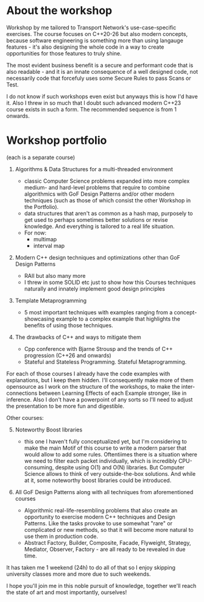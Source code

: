 # About the workshop
Workshop by me tailored to Transport Network's use-case-specific exercises.
The course focuses on C++20-26 but also modern concepts, because software engineering is something more than using langauge features - it's also designing the whole code in a way to create opportunities for those features to truly shine. 

The most evident business benefit is a secure and performant code that is also readable - and it is an innate consequence of a well designed code, not necessarily code that forcefuly uses some Secure Rules to pass Scans or Test.

I do not know if such workshops even exist but anyways this is how I'd have it. Also I threw in so much that I doubt such advanced modern C++23 course exists in such a form. The recommended sequence is from 1 onwards.

# Workshop portfolio 
(each is a separate course)

1. Algorithms & Data Structures for a multi-threaded environment
    - classic Computer Science problems expanded into more complex medium- and hard-level problems that require to combine algorithmics with GoF Design Patterns and/or other modern techniques (such as those of which consist the other Workshop in the Portfolio).
    - data structures that aren't as common as a hash map, purposely to get used to perhaps sometimes better solutions or revise knowledge. And everything is tailored to a real life situation.
    - For now:
        - multimap
        - interval map

2. Modern C++ design techniques and optimizations other than GoF Design Patterns
    - RAII but also many more
    - I threw in some SOLID etc just to show how this Courses techniques naturally and innately implement good design principles

3. Template Metaprogramming
    - 5 most important techniques with examples ranging from a concept-showcasing example to a complex example that highlights the benefits of using those techniques.

4. The drawbacks of C++ and ways to mitigate them
    - Cpp conference with Bjarne Strousp and the trends of C++ progression (C++26 and onwards)
    - Stateful and Stateless Programming. Stateful Metaprogramming.

For each of those courses I already have the code examples with explanations, but I keep them hidden. I'll consequently make more of them opensource as I work on the structure of the workshops, to make the inter-connections between Learning Effects of each Example stronger, like in inference. Also I don't have a powerpoint of any sorts so I'll need to adjust the presentation to be more fun and digestible.

Other courses:

5. Noteworthy Boost libraries
    - this one I haven't fully conceptualized yet, but I'm considering to make the main Motif of this course to write a modern parser that would allow to add some rules. Oftentiimes there is a situation where we need to filter each packet individually, which is incredibly CPU-consuming, despite using O(1) and O(N) libraries. But Computer Science allows to think of very outside-the-box solutions. And while at it, some noteworthy boost libraries could be introduced.

6. All GoF Design Patterns along with all techniques from aforementioned courses
    - Algorithmic real-life-resembling problems that also create an opportunity to exercise modern C++ techniques and Design Patterns. Like the tasks provoke to use somewhat "rare" or complicated or new methods, so that it will become more natural to use them in production code.
    - Abstract Factory, Builder, Composite, Facade, Flyweight, Strategy, Mediator, Observer, Factory - are all ready to be revealed in due time.

It has taken me 1 weekend (24h) to do all of that so I enjoy skipping university classes more and more due to such weekends.

I hope you'll join me in this noble pursuit of knowledge, together we'll reach the state of art and most importantly, ourselves!
